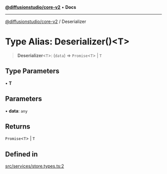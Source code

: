 [**@diffusionstudio/core-v2**](../README.md) • **Docs**

***

[@diffusionstudio/core-v2](../globals.md) / Deserializer

# Type Alias: Deserializer()\<T\>

> **Deserializer**\<`T`\>: (`data`) => `Promise`\<`T`\> \| `T`

## Type Parameters

• **T**

## Parameters

• **data**: `any`

## Returns

`Promise`\<`T`\> \| `T`

## Defined in

[src/services/store.types.ts:2](https://github.com/diffusionstudio/core-v2/blob/ce69ef92917fd6c7f2f6e872cf6c87954dee9b56/src/services/store.types.ts#L2)
